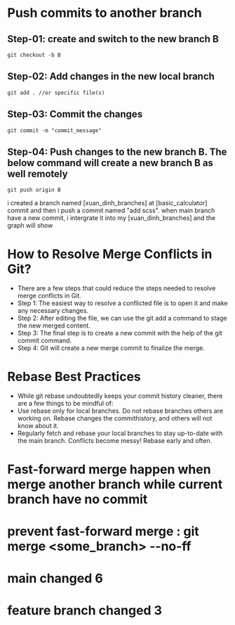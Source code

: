 # Push commits to another branch

## Step-01: create and switch to the new branch B

    git checkout -b B

## Step-02: Add changes in the new local branch

    git add . //or specific file(s)

## Step-03: Commit the changes

    git commit -m "commit_message"

## Step-04: Push changes to the new branch B. The below command will create a new branch B as well remotely

    git push origin B

i created a branch named [xuan_dinh_branches] at [basic_calculator] commit
and then i push a commit named "add scss".
when main branch have a new commit, i intergrate it into my [xuan_dinh_branches]
and the graph will show

# How to Resolve Merge Conflicts in Git?

- There are a few steps that could reduce the steps needed to resolve merge conflicts in Git.
- Step 1: The easiest way to resolve a conflicted file is to open it and make any necessary changes.
- Step 2: After editing the file, we can use the git add a command to stage the new merged content.
- Step 3: The final step is to create a new commit with the help of the git commit command.
- Step 4: Git will create a new merge commit to finalize the merge.

# Rebase Best Practices
- While git rebase undoubtedly keeps your commit history cleaner, there are a few things to be mindful of:
- Use rebase only for local branches. Do not rebase branches others are working on. Rebase changes the commithistory, and others will not know about it.
- Regularly fetch and rebase your local branches to stay up-to-date with the main branch. Conflicts become messy! Rebase early and often.


# Fast-forward merge happen when merge another branch while current branch have no commit
# prevent fast-forward merge : git merge <some_branch> --no-ff

# main changed 6

# feature branch changed 3